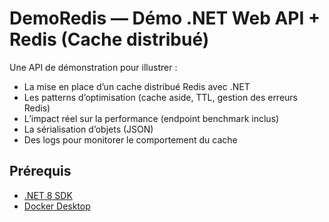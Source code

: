 # DemoRedis — Démo .NET Web API + Redis (Cache distribué)

Une API de démonstration pour illustrer :
- La mise en place d’un cache distribué Redis avec .NET
- Les patterns d’optimisation (cache aside, TTL, gestion des erreurs Redis)
- L’impact réel sur la performance (endpoint benchmark inclus)
- La sérialisation d’objets (JSON)
- Des logs pour monitorer le comportement du cache

## Prérequis

- [.NET 8 SDK](https://dotnet.microsoft.com/download)
- [Docker Desktop](https://www.docker.com/products/docker-desktop)
